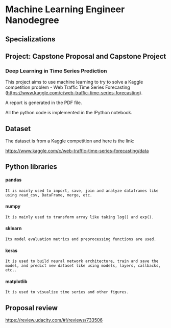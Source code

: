 # Machine Learning Engineer Nanodegree
## Specializations
## Project: Capstone Proposal and Capstone Project
### Deep Learning in Time Series Prediction


This project aims to use machine learning to try to solve a Kaggle competition problem - Web Traffic Time Series Forecasting (https://www.kaggle.com/c/web-traffic-time-series-forecasting). 

A report is generated in the PDF file. 

All the python code is implemented in the IPython notebook.


## Dataset

The dataset is from a Kaggle competition and here is the link:

https://www.kaggle.com/c/web-traffic-time-series-forecasting/data


## Python libraries

#### pandas
	It is mainly used to import, save, join and analyze dataframes like using read_csv, DataFrame, merge, etc.

#### numpy
	It is mainly used to transform array like taking log() and exp().

#### sklearn
	Its model evaluation metrics and preprocessing functions are used.
	
#### keras
	It is used to build neural network architecture, train and save the model, and predict new dataset like using models, layers, callbacks, etc..

#### matplotlib
	It is used to visualize time series and other figures.
	

## Proposal review

https://review.udacity.com/#!/reviews/733506
